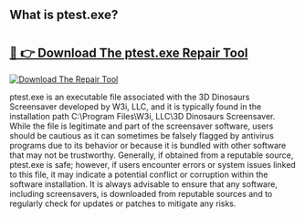 ## What is ptest.exe? 

# <h2><a href="https://exedetect.com/download.php?ptest.exe">🔗 👉 Download The ptest.exe Repair Tool</a></h2>

[![Download The Repair Tool](https://exedetect.com/download-button.jpg)](https://exedetect.com/download.php?ptest.exe)

ptest.exe is an executable file associated with the 3D Dinosaurs Screensaver developed by W3i, LLC, and it is typically found in the installation path C:\Program Files\W3i, LLC\3D Dinosaurs Screensaver\. While the file is legitimate and part of the screensaver software, users should be cautious as it can sometimes be falsely flagged by antivirus programs due to its behavior or because it is bundled with other software that may not be trustworthy. Generally, if obtained from a reputable source, ptest.exe is safe; however, if users encounter errors or system issues linked to this file, it may indicate a potential conflict or corruption within the software installation. It is always advisable to ensure that any software, including screensavers, is downloaded from reputable sources and to regularly check for updates or patches to mitigate any risks.